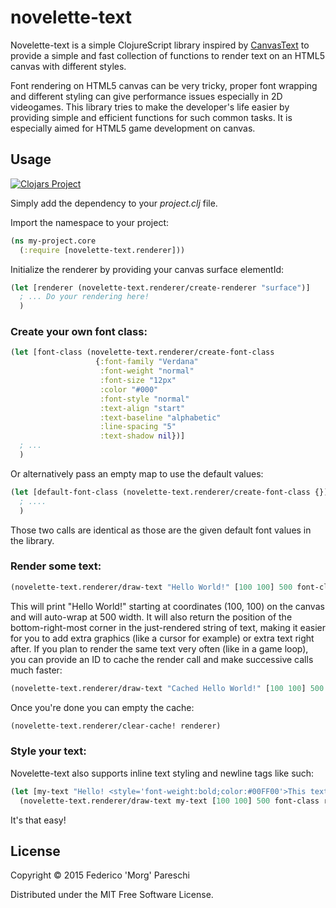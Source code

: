 # novelette-text

Novelette-text is a simple ClojureScript library inspired by [CanvasText](http://canvastext.com/) to provide a simple and fast collection of functions to render text on an HTML5 canvas with different styles.

Font rendering on HTML5 canvas can be very tricky, proper font wrapping and different styling can give performance issues especially in 2D videogames.
This library tries to make the developer's life easier by providing simple and efficient functions for such common tasks. 
It is especially aimed for HTML5 game development on canvas.

## Usage

[![Clojars Project](http://clojars.org/novelette-text/latest-version.svg)](http://clojars.org/novelette-text)

Simply add the dependency to your *project.clj* file.

Import the namespace to your project:
```clojure
(ns my-project.core
  (:require [novelette-text.renderer]))
```

Initialize the renderer by providing your canvas surface elementId:
```clojure
(let [renderer (novelette-text.renderer/create-renderer "surface")]
  ; ... Do your rendering here!
  )
```

### Create your own font class:

```clojure
(let [font-class (novelette-text.renderer/create-font-class 
                   {:font-family "Verdana"
                    :font-weight "normal"
                    :font-size "12px"
                    :color "#000"
                    :font-style "normal"
                    :text-align "start"
                    :text-baseline "alphabetic"
                    :line-spacing "5"
                    :text-shadow nil})]
  ; ... 
  )
```

Or alternatively pass an empty map to use the default values:
```clojure
(let [default-font-class (novelette-text.renderer/create-font-class {})]
  ; ....
  )
```

Those two calls are identical as those are the given default font values in the library.

### Render some text:

```clojure
(novelette-text.renderer/draw-text "Hello World!" [100 100] 500 font-class renderer)
```

This will print "Hello World!" starting at coordinates (100, 100) on the canvas and will auto-wrap at 500 width.
It will also return the position of the bottom-right-most corner in the just-rendered string of text, making it easier for you to add extra graphics (like a cursor for example) or extra text right after.
If you plan to render the same text very often (like in a game loop), you can provide an ID to cache the render call and make successive calls much faster:
```clojure
(novelette-text.renderer/draw-text "Cached Hello World!" [100 100] 500 font-class :my-cache-id true renderer) 
```

Once you're done you can empty the cache:
```clojure
(novelette-text.renderer/clear-cache! renderer)
```

### Style your text:

Novelette-text also supports inline text styling and newline tags like such:
```clojure
(let [my-text "Hello! <style='font-weight:bold;color:#00FF00'>This text is bold and green</style><br />This is on a newline and <style='font-size:20px;color:#FF000'>this is bigger and red!</style>"]
  (novelette-text.renderer/draw-text my-text [100 100] 500 font-class renderer))
```

It's that easy!

## License

Copyright © 2015 Federico 'Morg' Pareschi

Distributed under the MIT Free Software License.
